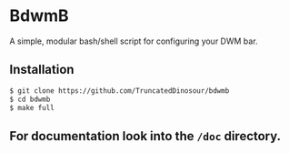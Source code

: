 # BdwmB
A simple, modular bash/shell script for configuring your DWM bar.

## Installation
```bash
$ git clone https://github.com/TruncatedDinosour/bdwmb
$ cd bdwmb
$ make full
```

## For documentation look into the `/doc` directory.

